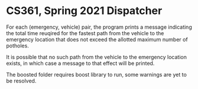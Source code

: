 # CS361, Spring 2021 Dispatcher
For each (emergency, vehicle) pair, the program prints a message indicating the total time reuqired for the fastest path from the vehicle to the emergency location that does not exceed the allotted maximum number of potholes.

It is possible that no such path from the vehicle to the emergency location exists, in which case a message to that effect will be printed.

The boosted folder requires boost library to run, some warnings are yet to be resolved.